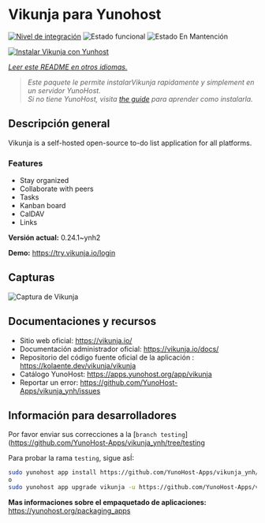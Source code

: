 <!--
Este archivo README esta generado automaticamente<https://github.com/YunoHost/apps/tree/master/tools/readme_generator>
No se debe editar a mano.
-->

# Vikunja para Yunohost

[![Nivel de integración](https://dash.yunohost.org/integration/vikunja.svg)](https://ci-apps.yunohost.org/ci/apps/vikunja/) ![Estado funcional](https://ci-apps.yunohost.org/ci/badges/vikunja.status.svg) ![Estado En Mantención](https://ci-apps.yunohost.org/ci/badges/vikunja.maintain.svg)

[![Instalar Vikunja con Yunhost](https://install-app.yunohost.org/install-with-yunohost.svg)](https://install-app.yunohost.org/?app=vikunja)

*[Leer este README en otros idiomas.](./ALL_README.md)*

> *Este paquete le permite instalarVikunja rapidamente y simplement en un servidor YunoHost.*  
> *Si no tiene YunoHost, visita [the guide](https://yunohost.org/install) para aprender como instalarla.*

## Descripción general

Vikunja is a self-hosted open-source to-do list application for all platforms.

### Features

- Stay organized 
- Collaborate with peers
- Tasks  
- Kanban board
- CalDAV
- Links  

**Versión actual:** 0.24.1~ynh2

**Demo:** <https://try.vikunja.io/login>

## Capturas

![Captura de Vikunja](./doc/screenshots/kanban.png)

## Documentaciones y recursos

- Sitio web oficial: <https://vikunja.io/>
- Documentación administrador oficial: <https://vikunja.io/docs/>
- Repositorio del código fuente oficial de la aplicación : <https://kolaente.dev/vikunja/vikunja>
- Catálogo YunoHost: <https://apps.yunohost.org/app/vikunja>
- Reportar un error: <https://github.com/YunoHost-Apps/vikunja_ynh/issues>

## Información para desarrolladores

Por favor enviar sus correcciones a la [`branch testing`](https://github.com/YunoHost-Apps/vikunja_ynh/tree/testing

Para probar la rama `testing`, sigue asÍ:

```bash
sudo yunohost app install https://github.com/YunoHost-Apps/vikunja_ynh/tree/testing --debug
o
sudo yunohost app upgrade vikunja -u https://github.com/YunoHost-Apps/vikunja_ynh/tree/testing --debug
```

**Mas informaciones sobre el empaquetado de aplicaciones:** <https://yunohost.org/packaging_apps>
